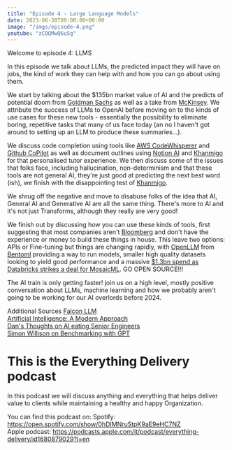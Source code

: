 ```yaml
---
title: "Episode 4 - Large Language Models"
date: 2023-06-30T09:00:00+00:00
image: "/imgs/episode-4.png"
youtube: "zCOQMwQ6u5g"
---
```


Welcome to episode 4: LLMS

In this episode we talk about LLMs, the predicted impact they will have on jobs, the kind of work they can help with and how you can go about using them.

<!--more-->

We start by talking about the $135bn market value of AI and the predicts of potential doom from [Goldman Sachs](https://www.bbc.co.uk/news/technology-65102150) as well as a take from [McKinsey](https://www.mckinsey.com/capabilities/mckinsey-digital/our-insights/the-economic-potential-of-generative-ai-the-next-productivity-frontier). We attribute the success of LLMs to OpenAI before moving on to the kinds of use cases for these new tools - essentially the possibility to eliminate boring, repetitive tasks that many of us face today (an no I haven't got around to setting up an LLM to produce these summaries...).

We discuss code completion using tools like [AWS CodeWhisperer](https://aws.amazon.com/codewhisperer/) and [Github CoPilot](https://github.com/features/copilot) as well as document outlines using [Notion AI](https://www.notion.so/product/ai) and [Khanmigo](https://www.khanacademy.org/khan-labs) for that personalised tutor experience. We then discuss some of the issues that folks face, including hallucination, non-determinism and that these tools are not general AI, they're just good at predicting the next best word (ish), we finish with the disappointing test of [Khanmigo](https://www.nytimes.com/2023/06/26/technology/newark-schools-khan-tutoring-bot.html?unlocked_article_code=rMZEWVAet53kNXZ9pcw6GHOvik5Uz9jnjFtUriWKPKvGWN0AYwi6BJVNu6OXFZWQCGenaZoAinkB6K0NF8HLN1hMVeI22VlLPDKCuXLgBeExpngKc29M0fzwTuH6CI4Eoy8Yj-qsuhgqHoVUtaAexua03_xkfAPa4ie1336di1G_lqXL6zq8doHnff0E2Bvwh2uWdhdVeziL2T4_omAawBVxc7At35jdqGut0iEaTi5ihE1by58dQQ0T-3qghedSU-AqlTuQgW_JXbX50hfesKQw8EDv_LVtprIqBwZhqkIzkhxkVkEugCaHqssiAl4j4r0xrxK9ogKwnTdMKaNfb5Xln3IJHVyIlbG7JGfN&smid=url-share).

We shrug off the negative and move to disabuse folks of the idea that AI, General AI and Generative AI are all the same thing. There's more to AI and it's not just Transforms, although they really are very good!

We finish out by discussing how you can use these kinds of tools, first suggesting that most companies aren't [Bloomberg](https://www.bloomberg.com/company/press/bloomberggpt-50-billion-parameter-llm-tuned-finance/) and don't have the experience or money to build these things in house. This leave two options: APIs or Fine-tuning but things are changing rapidly, with [OpenLLM](https://github.com/bentoml/OpenLLM) from [Bentoml](https://bentoml.com/) providing a way to run models, smaller high quality datasets looking to yield good performance and a massive [$1.3bn spend as Databricks strikes a deal for MosaicML](https://www.wsj.com/articles/databricks-strikes-1-3-billion-deal-for-generative-ai-startup-mosaicml-fdcefc06). GO OPEN SOURCE!!!


The AI train is only getting faster! join us on a high level, mostly positive conversation about LLMs, machine learning and how we probably aren't going to be working for our AI overlords before 2024.

Additional Sources
[Falcon LLM](https://falconllm.tii.ae/)  
[Artificial Intelligence: A Modern Approach](https://www.pearson.com/en-gb/subject-catalog/p/artificial-intelligence-a-modern-approach-global-edition/P200000005340/9781292409399)  
[Dan's Thoughts on AI eating Senior Engineers](https://www.nearform.com/blog/will-ai-eat-the-senior-engineer/)  
[Simon Willison on Benchmarking with GPT](https://simonwillison.net/2023/Apr/12/code-interpreter/)  


# This is the Everything Delivery podcast

In this podcast we will discuss anything and everything that helps deliver value to clients while maintaining a healthy and happy Organization.

You can find this podcast on:
Spotify: https://open.spotify.com/show/0hDIMNruStpK9aE9eHC7NZ  
Apple podcast: https://podcasts.apple.com/it/podcast/everything-delivery/id1680879029?l=en  
